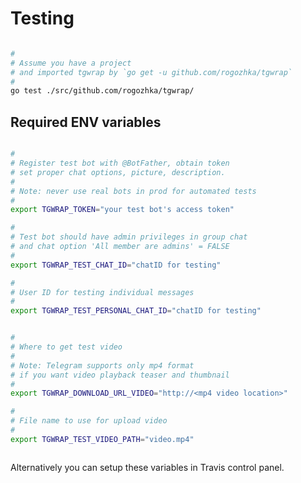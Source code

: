 # Testing
```bash

#
# Assume you have a project
# and imported tgwrap by `go get -u github.com/rogozhka/tgwrap`
#
go test ./src/github.com/rogozhka/tgwrap/

```



## Required ENV variables



```bash export TGWRAP_TOKEN="<your test bot token>"

#
# Register test bot with @BotFather, obtain token
# set proper chat options, picture, description.
#
# Note: never use real bots in prod for automated tests
#
export TGWRAP_TOKEN="your test bot's access token"

#
# Test bot should have admin privileges in group chat
# and chat option 'All member are admins' = FALSE
#
export TGWRAP_TEST_CHAT_ID="chatID for testing"

#
# User ID for testing individual messages
#
export TGWRAP_TEST_PERSONAL_CHAT_ID="chatID for testing"


#
# Where to get test video
#
# Note: Telegram supports only mp4 format
# if you want video playback teaser and thumbnail
#
export TGWRAP_DOWNLOAD_URL_VIDEO="http://<mp4 video location>"

#
# File name to use for upload video
#
export TGWRAP_TEST_VIDEO_PATH="video.mp4"



```

Alternatively you can setup these variables in Travis control panel.









